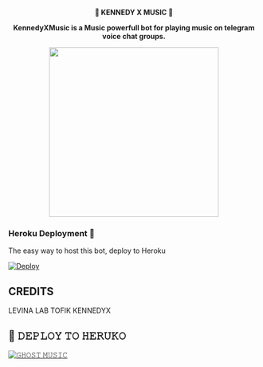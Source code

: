 <p align="center"><b>🎵 KENNEDY X MUSIC 🎵</b></p>

<p align="center"><b> KennedyXMusic is a Music powerfull bot for playing music on telegram voice chat groups. </b></p>

<p align="center"><a href="https://t.me/DARKAMANSUPPORT"><img src="https://telegra.ph/file/d8f2eadbe79a4c949bb93.jpg" width="340"></a></p>

### Heroku Deployment 💜
The easy way to host this bot, deploy to Heroku

[![Deploy](https://www.herokucdn.com/deploy/button.svg)](https://heroku.com/deploy?template=https://github.com/DARKAMAN6/DARK-MUSIC)


## CREDITS 

LEVINA LAB
TOFIK
KENNEDYX

## 🚀 𝙳𝙴𝙿𝙻𝙾𝚈 𝚃𝙾 𝙷𝙴𝚁𝚄𝙺𝙾

[![𝙶𝙷𝙾𝚂𝚃 𝙼𝚄𝚂𝙸𝙲](https://www.herokucdn.com/deploy/button.svg)](https://dashboard.heroku.com/new?template=https%3A%2F%2Fgithub.com%2Fdarkaman6%2Fdark-music)

